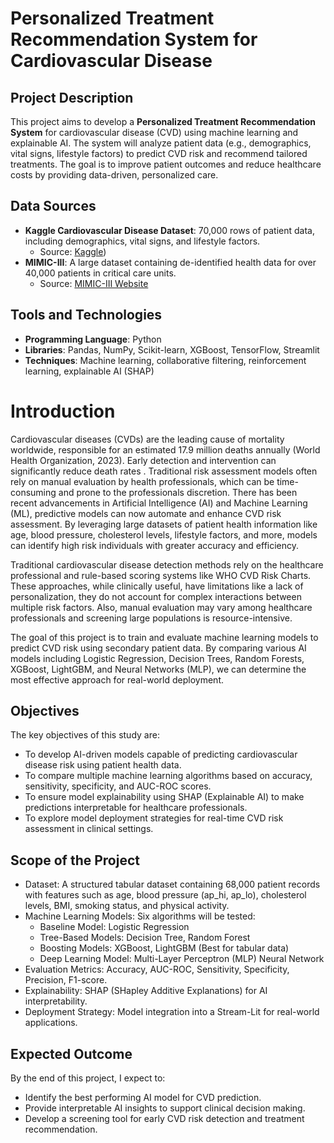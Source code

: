 # Personalized Treatment Recommendation System for Cardiovascular Disease

## Project Description
This project aims to develop a **Personalized Treatment Recommendation System** for cardiovascular disease (CVD) using machine learning and explainable AI. The system will analyze patient data (e.g., demographics, vital signs, lifestyle factors) to predict CVD risk and recommend tailored treatments. The goal is to improve patient outcomes and reduce healthcare costs by providing data-driven, personalized care.

## Data Sources
- **Kaggle Cardiovascular Disease Dataset**: 70,000 rows of patient data, including demographics, vital signs, and lifestyle factors.
  - Source: [Kaggle](https://www.kaggle.com/datasets/yasserh/heart-disease-dataset))
- **MIMIC-III**: A large dataset containing de-identified health data for over 40,000 patients in critical care units.
  - Source: [MIMIC-III Website](https://mimic.physionet.org/)

## Tools and Technologies
- **Programming Language**: Python
- **Libraries**: Pandas, NumPy, Scikit-learn, XGBoost, TensorFlow, Streamlit
- **Techniques**: Machine learning, collaborative filtering, reinforcement learning, explainable AI (SHAP)

# Introduction

Cardiovascular diseases (CVDs) are the leading cause of mortality worldwide, responsible for an estimated 17.9 million deaths annually (World Health Organization, 2023). Early detection and intervention can significantly reduce death rates . Traditional risk assessment models often rely on manual evaluation by health professionals, which can be time-consuming and prone to the professionals discretion.
There has been recent advancements in Artificial Intelligence (AI) and Machine Learning (ML), predictive models can now automate and enhance CVD risk assessment. By leveraging large datasets of patient health information like age, blood pressure, cholesterol levels, lifestyle factors, and more, models can identify high risk individuals with greater accuracy and efficiency.

Traditional cardiovascular disease detection methods rely on the healthcare professional and rule-based scoring systems like WHO CVD Risk Charts. These approaches, while clinically useful, have limitations like a lack of personalization, they do not account for complex interactions between multiple risk factors. Also, manual evaluation may vary among healthcare professionals and screening large populations is resource-intensive.

The goal of this project is to train and evaluate machine learning models to predict CVD risk using secondary patient data. By comparing various AI models including Logistic Regression, Decision Trees, Random Forests, XGBoost, LightGBM, and Neural Networks (MLP), we can determine the most effective approach for real-world deployment.

## Objectives
The key objectives of this study are:
- To develop AI-driven models capable of predicting cardiovascular disease risk using patient health data.
- To compare multiple machine learning algorithms based on accuracy, sensitivity, specificity, and AUC-ROC scores.
- To ensure model explainability using SHAP (Explainable AI) to make predictions interpretable for healthcare professionals.
- To explore model deployment strategies for real-time CVD risk assessment in clinical settings.

## Scope of the Project
- Dataset: A structured tabular dataset containing 68,000 patient records with features such as age, blood pressure (ap_hi, ap_lo), cholesterol levels, BMI, smoking status, and physical activity.
- Machine Learning Models: Six algorithms will be tested:
    - Baseline Model: Logistic Regression
    - Tree-Based Models: Decision Tree, Random Forest
    - Boosting Models: XGBoost, LightGBM (Best for tabular data)
    - Deep Learning Model: Multi-Layer Perceptron (MLP) Neural Network
- Evaluation Metrics: Accuracy, AUC-ROC, Sensitivity, Specificity, Precision, F1-score.
- Explainability: SHAP (SHapley Additive Explanations) for AI interpretability.
- Deployment Strategy: Model integration into a Stream-Lit for real-world applications.

## Expected Outcome
By the end of this project, I expect to:
- Identify the best performing AI model for CVD prediction.
- Provide interpretable AI insights to support clinical decision making.
- Develop a screening tool for early CVD risk detection and treatment recommendation.
